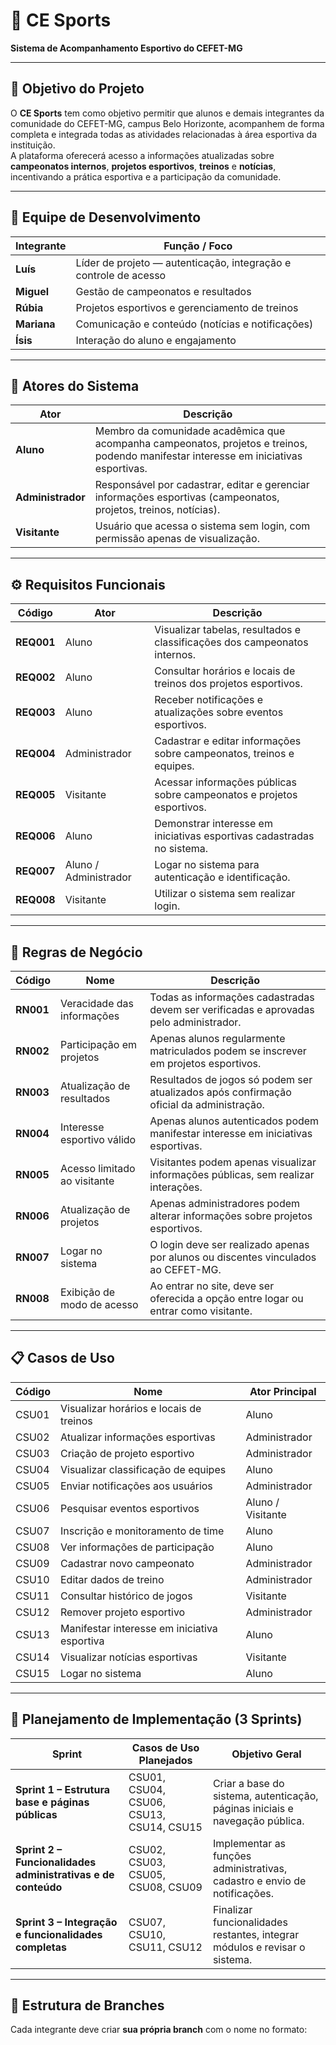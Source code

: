 # 🏫 CE Sports  
**Sistema de Acompanhamento Esportivo do CEFET-MG**

---

## 🎯 Objetivo do Projeto
O **CE Sports** tem como objetivo permitir que alunos e demais integrantes da comunidade do CEFET-MG, campus Belo Horizonte, acompanhem de forma completa e integrada todas as atividades relacionadas à área esportiva da instituição.  
A plataforma oferecerá acesso a informações atualizadas sobre **campeonatos internos**, **projetos esportivos**, **treinos** e **notícias**, incentivando a prática esportiva e a participação da comunidade.

---

## 👥 Equipe de Desenvolvimento

| Integrante | Função / Foco |
|-------------|----------------|
| **Luís** | Líder de projeto — autenticação, integração e controle de acesso |
| **Miguel** | Gestão de campeonatos e resultados |
| **Rúbia** | Projetos esportivos e gerenciamento de treinos |
| **Mariana** |  Comunicação e conteúdo (notícias e notificações)|
| **Ísis** | Interação do aluno e engajamento |

---

## 👤 Atores do Sistema

| Ator | Descrição |
|------|------------|
| **Aluno** | Membro da comunidade acadêmica que acompanha campeonatos, projetos e treinos, podendo manifestar interesse em iniciativas esportivas. |
| **Administrador** | Responsável por cadastrar, editar e gerenciar informações esportivas (campeonatos, projetos, treinos, notícias). |
| **Visitante** | Usuário que acessa o sistema sem login, com permissão apenas de visualização. |

---

## ⚙️ Requisitos Funcionais

| Código | Ator | Descrição |
|---------|------|-----------|
| **REQ001** | Aluno | Visualizar tabelas, resultados e classificações dos campeonatos internos. |
| **REQ002** | Aluno | Consultar horários e locais de treinos dos projetos esportivos. |
| **REQ003** | Aluno | Receber notificações e atualizações sobre eventos esportivos. |
| **REQ004** | Administrador | Cadastrar e editar informações sobre campeonatos, treinos e equipes. |
| **REQ005** | Visitante | Acessar informações públicas sobre campeonatos e projetos esportivos. |
| **REQ006** | Aluno | Demonstrar interesse em iniciativas esportivas cadastradas no sistema. |
| **REQ007** | Aluno / Administrador | Logar no sistema para autenticação e identificação. |
| **REQ008** | Visitante | Utilizar o sistema sem realizar login. |

---

## 🧩 Regras de Negócio

| Código | Nome | Descrição |
|---------|------|-----------|
| **RN001** | Veracidade das informações | Todas as informações cadastradas devem ser verificadas e aprovadas pelo administrador. |
| **RN002** | Participação em projetos | Apenas alunos regularmente matriculados podem se inscrever em projetos esportivos. |
| **RN003** | Atualização de resultados | Resultados de jogos só podem ser atualizados após confirmação oficial da administração. |
| **RN004** | Interesse esportivo válido | Apenas alunos autenticados podem manifestar interesse em iniciativas esportivas. |
| **RN005** | Acesso limitado ao visitante | Visitantes podem apenas visualizar informações públicas, sem realizar interações. |
| **RN006** | Atualização de projetos | Apenas administradores podem alterar informações sobre projetos esportivos. |
| **RN007** | Logar no sistema | O login deve ser realizado apenas por alunos ou discentes vinculados ao CEFET-MG. |
| **RN008** | Exibição de modo de acesso | Ao entrar no site, deve ser oferecida a opção entre logar ou entrar como visitante. |

---

## 📋 Casos de Uso

| Código | Nome | Ator Principal |
|---------|------|----------------|
| CSU01 | Visualizar horários e locais de treinos | Aluno |
| CSU02 | Atualizar informações esportivas | Administrador |
| CSU03 | Criação de projeto esportivo | Administrador |
| CSU04 | Visualizar classificação de equipes | Aluno |
| CSU05 | Enviar notificações aos usuários | Administrador |
| CSU06 | Pesquisar eventos esportivos | Aluno / Visitante |
| CSU07 | Inscrição e monitoramento de time | Aluno |
| CSU08 | Ver informações de participação | Aluno |
| CSU09 | Cadastrar novo campeonato | Administrador |
| CSU10 | Editar dados de treino | Administrador |
| CSU11 | Consultar histórico de jogos | Visitante |
| CSU12 | Remover projeto esportivo | Administrador |
| CSU13 | Manifestar interesse em iniciativa esportiva | Aluno |
| CSU14 | Visualizar notícias esportivas | Visitante |
| CSU15 | Logar no sistema | Aluno |

---

## 🚀 Planejamento de Implementação (3 Sprints)

| Sprint | Casos de Uso Planejados | Objetivo Geral |
|---------|--------------------------|----------------|
| **Sprint 1 – Estrutura base e páginas públicas** | CSU01, CSU04, CSU06, CSU13, CSU14, CSU15 | Criar a base do sistema, autenticação, páginas iniciais e navegação pública. |
| **Sprint 2 – Funcionalidades administrativas e de conteúdo** | CSU02, CSU03, CSU05, CSU08, CSU09 | Implementar as funções administrativas, cadastro e envio de notificações. |
| **Sprint 3 – Integração e funcionalidades completas** | CSU07, CSU10, CSU11, CSU12 | Finalizar funcionalidades restantes, integrar módulos e revisar o sistema. |

---

## 🌿 Estrutura de Branches

Cada integrante deve criar **sua própria branch** com o nome no formato:
